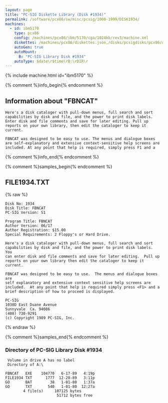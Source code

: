 ```yaml
---
layout: page
title: "PC-SIG Diskette Library (Disk #1934)"
permalink: /software/pcx86/sw/misc/pcsig/1000-1999/DISK1934/
machines:
  - id: ibm5170
    type: pcx86
    config: /machines/pcx86/ibm/5170/cga/1024kb/rev3/machine.xml
    diskettes: /machines/pcx86/diskettes.json,/disks/pcsigdisks/pcx86/diskettes.json
    autoGen: true
    autoMount:
      B: "PC-SIG Library Disk #1934"
    autoType: $date\r$time\rB:\rDIR\r
---
```


{% include machine.html id="ibm5170" %}

{% comment %}info_begin{% endcomment %}

## Information about "FBNCAT"

    Here's a disk cataloger with pull-down menus, full search and sort
    capabilities by disk and file, and the power to print disk labels.
    Enter disk and file comments and save for later editing. Pull up
    reports on your own library, then edit the cataloger to keep it
    current.
    
    FBNCAT was designed to be easy to use. The menus and dialogue boxes
    are self-explanatory and extensive context-sensitive help screens are
    included. At any point that help is required, simply press F1 and a
{% comment %}info_end{% endcomment %}

{% comment %}samples_begin{% endcomment %}

## FILE1934.TXT

{% raw %}
```
Disk No: 1934                                                           
Disk Title: FBNCAT                                                      
PC-SIG Version: S1                                                      
                                                                        
Program Title: FBNCAT                                                   
Author Version: 06/17                                                   
Author Registration: $15.00                                             
Special Requirements: 2 Floppy's or Hard Drive.                         
                                                                        
Here's a disk cataloger with pull-down menus, full search and sort      
capabilities by disk and file, and the power to print disk labels.  You 
can enter disk and file comments and save for later editing.  Pull up   
reports on your own library then edit the cataloger to keep it current. 
                                                                        
FBNCAT was designed to be easy to use.  The menus and dialogue boxes are
self explanatory and extensive context sensitive help screens are       
included.  At any point that help is required simply press <F1> and a   
brief description of how to proceed is displayed.                       
                                                                        
PC-SIG                                                                  
1030D East Duane Avenue                                                 
Sunnyvale  Ca. 94086                                                    
(408) 730-9291                                                          
(c) Copyright 1989 PC-SIG, Inc.                                         
```
{% endraw %}

{% comment %}samples_end{% endcomment %}

### Directory of PC-SIG Library Disk #1934

     Volume in drive A has no label
     Directory of A:\

    FBNCAT   EXE    104770   6-17-89   4:19p
    FILE1934 TXT      1777  12-28-89   3:11p
    GO       BAT        38   1-01-80   1:37a
    GO       TXT       540   1-01-80  12:27a
            4 file(s)     107125 bytes
                           51712 bytes free
